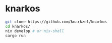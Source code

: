 # knarkos

```bash
git clone https://github.com/knarkzel/knarkos
cd knarkos/
nix develop # or nix-shell
cargo run
```
